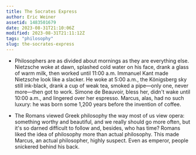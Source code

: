 ```yaml
---
title: The Socrates Express
author: Eric Weiner
assetid: 1483501679
date: 2023-08-31T21:10:06Z
modified: 2023-08-31T21:11:12Z
tags: "philosophy"
slug: the-socrates-express
---
```


*  Philosophers are as divided about mornings as they are everything else. Nietzsche woke at dawn, splashed cold water on his face, drank a glass of warm milk, then worked until 11:00 a.m. Immanuel Kant made Nietzsche look like a slacker. He woke at 5:00 a.m., the Königsberg sky still ink-black, drank a cup of weak tea, smoked a pipe—only one, never more—then got to work. Simone de Beauvoir, bless her, didn't wake until 10:00 a.m., and lingered over her espresso. Marcus, alas, had no such luxury: he was born some 1,200 years before the invention of coffee.

*  The Romans viewed Greek philosophy the way most of us view opera: something worthy and beautiful, and we really should go more often, but it's so darned difficult to follow and, besides, who has time? Romans liked the idea of philosophy more than actual philosophy. This made Marcus, an actual philosopher, highly suspect. Even as emperor, people snickered behind his back.

